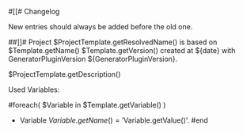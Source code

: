 #[[# Changelog

New entries should always be added before the old one.

##]]# Project $ProjectTemplate.getResolvedName() is based on $Template.getName() $Template.getVersion() created at ${date} with GeneratorPluginVersion ${GeneratorPluginVersion}.

$ProjectTemplate.getDescription()

Used Variables:

#foreach( $Variable in $Template.getVariable() )
- Variable $Variable.getName() = '$Variable.getValue()'.
#end